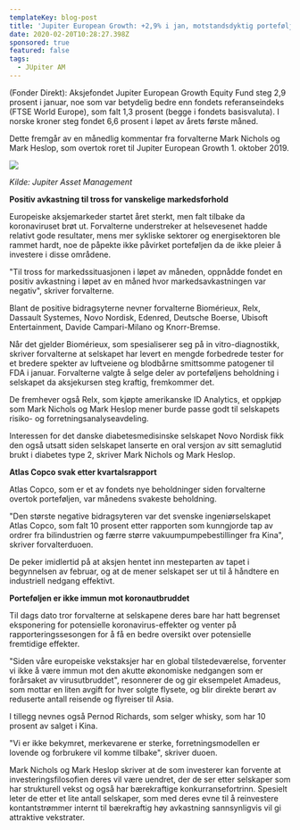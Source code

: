 ```yaml
---
templateKey: blog-post
title: 'Jupiter European Growth: +2,9% i jan, motstandsdyktig portefølje'
date: 2020-02-20T10:28:27.398Z
sponsored: true
featured: false
tags:
  - JUpiter AM
---
```

(Fonder Direkt): Aksjefondet Jupiter European Growth Equity Fund steg 2,9 prosent i januar, noe som var betydelig bedre enn fondets referanseindeks (FTSE World Europe), som falt 1,3 prosent (begge i fondets basisvaluta). I norske kroner steg fondet 6,6 prosent i løpet av årets første måned.



Dette fremgår av en månedlig kommentar fra forvalterne Mark Nichols og Mark Heslop, som overtok roret til Jupiter European Growth 1. oktober 2019.



![](/img/european.png)

_Kilde: Jupiter Asset Management_



**Positiv avkastning til tross for vanskelige markedsforhold**



Europeiske aksjemarkeder startet året sterkt, men falt tilbake da koronaviruset brøt ut. Forvalterne understreker at helsevesenet hadde relativt gode resultater, mens mer sykliske sektorer og energisektoren ble rammet hardt, noe de påpekte ikke påvirket porteføljen da de ikke pleier å investere i disse områdene.



"Til tross for markedssituasjonen i løpet av måneden, oppnådde fondet en positiv avkastning i løpet av en måned hvor markedsavkastningen var negativ", skriver forvalterne.



Blant de positive bidragsyterne nevner forvalterne Biomérieux, Relx, Dassault Systemes, Novo Nordisk, Edenred, Deutsche Boerse, Ubisoft Entertainment, Davide Campari-Milano og Knorr-Bremse.



Når det gjelder Biomérieux, som spesialiserer seg på in vitro-diagnostikk, skriver forvalterne at selskapet har levert en mengde forbedrede tester for et bredere spekter av luftveiene og blodbårne smittsomme patogener til FDA i januar. Forvalterne valgte å selge deler av porteføljens beholdning i selskapet da aksjekursen steg kraftig, fremkommer det.



De fremhever også Relx, som kjøpte amerikanske ID Analytics, et oppkjøp som Mark Nichols og Mark Heslop mener burde passe godt til selskapets risiko- og forretningsanalyseavdeling.



Interessen for det danske diabetesmedisinske selskapet Novo Nordisk fikk den også utsatt siden selskapet lanserte en oral versjon av sitt semaglutid brukt i diabetes type 2, skriver Mark Nichols og Mark Heslop.



**Atlas Copco svak etter kvartalsrapport**



Atlas Copco, som er et av fondets nye beholdninger siden forvalterne overtok porteføljen, var månedens svakeste beholdning.



"Den største negative bidragsyteren var det svenske ingeniørselskapet Atlas Copco, som falt 10 prosent etter rapporten som kunngjorde tap av ordrer fra bilindustrien og færre større vakuumpumpebestillinger fra Kina", skriver forvalterduoen.



De peker imidlertid på at aksjen hentet inn mesteparten av tapet i begynnelsen av februar, og at de mener selskapet ser ut til å håndtere en industriell nedgang effektivt.



**Porteføljen er ikke immun mot koronautbruddet**



Til dags dato tror forvalterne at selskapene deres bare har hatt begrenset eksponering for potensielle koronavirus-effekter og venter på rapporteringssesongen for å få en bedre oversikt over potensielle fremtidige effekter.



"Siden våre europeiske vekstaksjer har en global tilstedeværelse, forventer vi ikke å være immun mot den akutte økonomiske nedgangen som er forårsaket av virusutbruddet", resonnerer de og gir eksempelet Amadeus, som mottar en liten avgift for hver solgte flysete, og blir direkte berørt av reduserte antall reisende og flyreiser til Asia.



I tillegg nevnes også Pernod Richards, som selger whisky, som har 10 prosent av salget i Kina.



"Vi er ikke bekymret, merkevarene er sterke, forretningsmodellen er lovende og forbrukere vil komme tilbake", skriver duoen.



Mark Nichols og Mark Heslop skriver at de som investerer kan forvente at investeringsfilosofien deres vil være uendret, der de ser etter selskaper som har strukturell vekst og også har bærekraftige konkurransefortrinn. Spesielt leter de etter et lite antall selskaper, som med deres evne til å reinvestere kontantstrømmer internt til bærekraftig høy avkastning sannsynligvis vil gi attraktive vekstrater.
